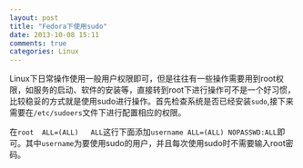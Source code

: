 ```yaml
---
layout: post
title: "Fedora下使用sudo"
date: 2013-10-08 15:11
comments: true
categories: Linux
---
```

Linux下日常操作使用一般用户权限即可，但是往往有一些操作需要用到root权限，如服务的启动、软件的安装等，直接转到root下进行操作可不是一个好习惯，比较稳妥的方式就是使用sudo进行操作。首先检查系统是否已经安装`sudo`,接下来需要在`/etc/sudoers`文件下进行配置相应的权限。

在`root	ALL=(ALL)	ALL`这行下面添加`username	ALL=(ALL) NOPASSWD:ALL`即可。其中`username`为要使用sudo的用户，并且每次使用sudo时不需要输入root密码。

